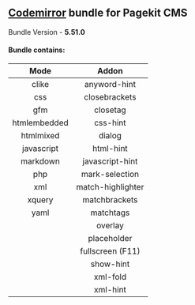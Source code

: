 ## [Codemirror](http://codemirror.net/) bundle for Pagekit CMS
Bundle Version - **5.51.0**
#### Bundle contains:
|**Mode** | **Addon** |
|:-------:|:---------:|
|clike | anyword-hint |
|css | closebrackets |
|gfm | closetag |
|htmlembedded | css-hint |
|htmlmixed | dialog |
|javascript | html-hint |
|markdown | javascript-hint |
|php | mark-selection |
|xml | match-highlighter |
|xquery | matchbrackets |
|yaml | matchtags |
|| overlay |
|| placeholder |
|| fullscreen (F11) |
|| show-hint |
|| xml-fold |
|| xml-hint |
